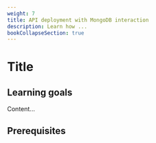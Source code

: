 ```yaml
---
weight: 7
title: API deployment with MongoDB interaction
description: Learn how ...
bookCollapseSection: true
---
```


# Title

## Learning goals

Content...

## Prerequisites
